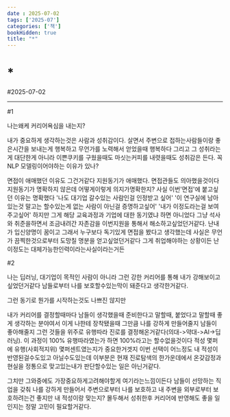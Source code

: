 ```yaml
---
date : 2025-07-02
tags: ['2025-07']
categories: ['책']
bookHidden: true
title: "*"
---
```


# *

#2025-07-02

---

#1

나는왜케 커리어욕심을 내는지? 

내가 중요하게 생각하는것은 사람과 성취감이다. 살면서 주변으로 접하는사람들이랑 좋은시간을 보내는게 행복하고 무언가를 노력해서 얻었을때 행복하다 그리고 그 성취라는게 대단한게 아니라 이쁜쿠키를 구웠을때도 마싯는커피를 내렷을때도 성취감은 든다. 꼭 NLP 모델링이어야하는 이유가 있나?

면접이 애매했던 이유도 그건거같다 지원동기가 애매했다. 면접관들도 의아했을것이다 지원동기가 명확하지 않은데 어떻게이렇게 의지가명확한지? 사실 이번'면접'에 붙고싶던 이유는 명확했다 '나도 대기업 갈수있는 사람인걸 인정받고 싶어' '이 연구실에 남아있는것 말고는 할수있는게 없는 사람이 아닌걸 증명하고싶어' '내가 이정도라는걸 보여주고싶어' 
하지만 그게 해당 교육과정과 기업에 대한 동기였냐 하면 아니었다 그냥 석사와 취준을하면서 조금내려간 자존감을 이번지원을 통해서 해소하고싶었던거같다. 난내가 입신양명이 꿈이고 그래서 누구보다 독기있게 면접을 봤다고 생각했는데 사실은 무언가 끔찍한것으로부터 도망칠 명분을 얻고싶었던거같다 그게 취업해야하는 상황이든 난이정도는 대체가능한인력이라는사실이라는거든

#2

나는 딥러닝, 대기업이 목적인 사람이 아니라 그런 강한 커리어를 통해 내가 강해보이고 싶었던거같다 남들로부터 나를 보호할수있는막이 돼준다고 생각한거같다.

그런 동기로 뭔가를 시작하는것도 나쁘진 않지만

내가 커리어를 결정할때마다 남들이 생각했을때 준비한다고 말할때, 붙었다고 말할때 좋게 생각하는 분야여서 이게 나한테 장착됐을때 그만큼 나를 강하게 만들어줄지 남들이 좋아해줄지 그런 것들을 위주로 유행따라 진로를 결정해온거같다(의대->약대->AI->딥러닝). 이 과정이 100% 유행따라였는가 하면 100%라고는 할수없을것이다 적성 몇퍼에 유행(사회적지위) 몇퍼센트였는지가 중요한거겟지 이번 선택이 어느정도 내 적성이 반영된걸수도있고 아닐수도있는데 이부분은 현재 진로탐색의 한가운데에서 온갖감정과 현실을 정통으로 맞고있는내가 판단할수있는 일은 아닌거같다.

그치만 그와중에도 가장중요하게고려해야할게 여기라는느낌이든다 남들이 선망하는 직업을 갖춰 나를 강하게 만들어서 주변으로부터 나를 보호하고 내 주변을 외부로부터 보호하려는건 좋지만 내 적성이랑 맞는지? 몰두해서 성취한후 커리어에 반영해도 좋을 일인지는 정말 고민이 필요할거같다.
